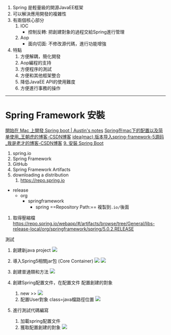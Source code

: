 1. Spring 是輕量級的開源JavaEE框架
2. 可以解決應用開發的複雜性
3. 有兩個核心部分
	1. IOC
		- 控制反轉: 把創建對象的過程交給Spring進行管理
	2. Aop
		- 面向切面: 不修改源代碼，進行功能增強
4. 特點
	1. 方便解耦，簡化開發
	2. Aop編程的支持
	3. 方便程序的測試
	4. 方便和其他框架整合
	5. 降低JavaEE API的使用難度
	6. 方便進行事務的操作 


---
# Spring Framework 安裝
[開始在 Mac 上開發 Spring boot | Austin's notes](https://blog.gclin.org/2019/06/18/start-spring-boot-development-on-mac/)
[Spring在mac下的配置以及简单使用_王朝虎的博客-CSDN博客](https://blog.csdn.net/wangchaohx/article/details/52791790)
[idea(mac) 版本导入spring-framework-5源码_我是老才的博客-CSDN博客](https://blog.csdn.net/zfshi2010/article/details/104447496)
[9. 安裝 Spring Boot](https://docs.spring.io/spring-boot/docs/1.0.x/reference/html/getting-started-installing-spring-boot.html)

1. spring.io
2. Spring Framework
3. GitHub
4. Spring Framework Artifacts
5. downloading a distribution
	1. https://repo.spring.io
-  release
	- org
		- springframework
			- spring
				==Repository Path:== 
				複製到`.io/`後面
1. 取得壓縮檔
https://repo.spring.io/webapp/#/artifacts/browse/tree/General/libs-release-local/org/springframework/spring/5.0.2.RELEASE


測試
1. 創建新java project 
![](https://i.imgur.com/7DlBD0D.png)
2. 導入Spring5相關jar包 (Core Container)
![](https://i.imgur.com/PSTGrFu.png)
![](https://i.imgur.com/rsekfg9.png)

4. 創建普通類和方法
![](https://i.imgur.com/2CLBFMX.png)
5. 創建Spring配置文件，在配置文件 配置創建的對象 
	1. new >> ![](https://i.imgur.com/IWyFqOE.png)
	2. 配置User對象
		class=java檔路徑位置
![](https://i.imgur.com/UNYIUlM.png)


1. 進行測試代碼編寫
	1. 加載spring配置文件
	2. 獲取配置創建的對象
![](https://i.imgur.com/M4yf2rf.png)

